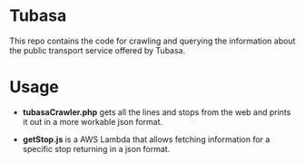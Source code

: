# Tubasa

This repo contains the code for crawling and querying the information about the public transport service offered by Tubasa.

# Usage

* **tubasaCrawler.php** gets all the lines and stops from the web and prints it out in a more workable json format.

* **getStop.js** is a AWS Lambda that allows fetching information for a specific stop returning in a json format.


